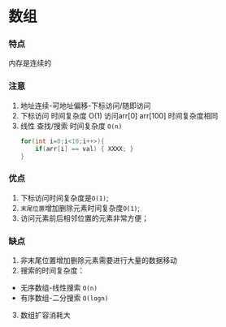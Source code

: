 # 数组

### 特点

内存是连续的

### 注意
1. 地址连续-可地址偏移-下标访问/随即访问
2. 下标访问     时间复杂度 O(1)  访问arr[0] arr[100] 时间复杂度相同
3. 线性 查找/搜索    时间复杂度 `O(n)` 
    ```C
    for(int i=0;i<10;i++>){
        if(arr[i] == val) { XXXX; }
    }
    ```

### 优点
1. 下标访问时间复杂度是`O(1)`;
2. `末尾位置`增加删除元素时间复杂度`O(1)`;
3. 访问元素前后相邻位置的元素非常方便；

### 缺点
1. 非末尾位置增加删除元素需要进行大量的数据移动
2. 搜索的时间复杂度：
  * 无序数组-线性搜索 `O(n)` 
  * 有序数组-二分搜索 `O(logn)`
3. 数组扩容消耗大